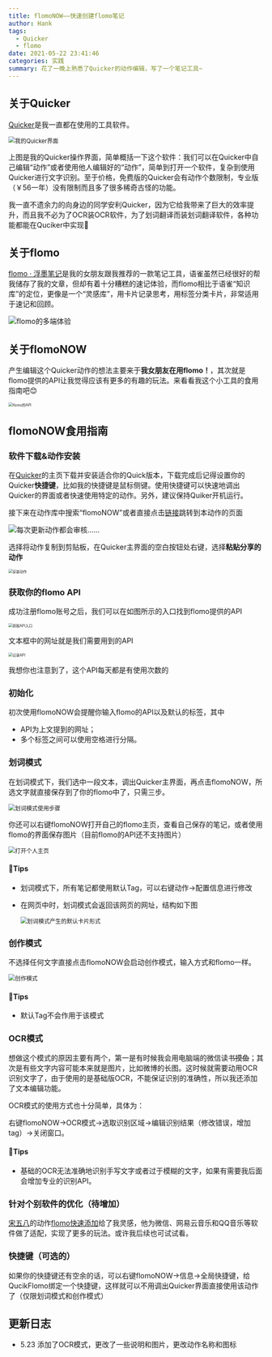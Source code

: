 ```yaml
---
title: flomoNOW——快速创建flomo笔记
author: Hank
tags:
  - Quicker
  - flomo
date: 2021-05-22 23:41:46
categories: 实践
summary: 花了一晚上熟悉了Quicker的动作编辑，写了一个笔记工具~
---
```

## 关于Quicker
[Quicker](https://getquicker.net/)是我一直都在使用的工具软件。

<img src="https://my-picbed.oss-cn-hangzhou.aliyuncs.com/img/20210523194705.png" alt="我的Quicker界面" style="zoom:80%;" />

上图是我的Quicker操作界面，简单概括一下这个软件：我们可以在Quicker中自己编辑“动作”或者使用他人编辑好的“动作”，简单到打开一个软件，复杂到使用Quicker进行文字识别。至于价格，免费版的Quicker会有动作个数限制，专业版（￥56一年）没有限制而且多了很多稀奇古怪的功能。

我一直不遗余力的向身边的同学安利Quicker，因为它给我带来了巨大的效率提升，而且我不必为了OCR装OCR软件，为了划词翻译而装划词翻译软件，各种功能都能在Quciker中实现🤣
## 关于flomo
[flomo · 浮墨笔记](https://flomoapp.com/)是我的女朋友跟我推荐的一款笔记工具，语雀虽然已经很好的帮我储存了我的文章，但却有着十分糟糕的速记体验，而flomo相比于语雀“知识库”的定位，更像是一个“灵感库”，用卡片记录思考，用标签分类卡片，非常适用于速记和回顾。

![flomo的多端体验](https://flomo.oss-cn-shanghai.aliyuncs.com/resource/home/202103/pic_feature_product.png)

## 关于flomoNOW

产生编辑这个Quicker动作的想法主要来于**我女朋友在用flomo！**，其次就是flomo提供的API让我觉得应该有更多的有趣的玩法。来看看我这个小工具的食用指南吧😊

<img src="https://flomo.oss-cn-shanghai.aliyuncs.com/resource/home/202103/pic_feature_api.png" alt="flomo的API" style="zoom:50%;" />

## flomoNOW食用指南

### 软件下载&动作安装

在[Quicker](https://getquicker.net/)的主页下载并安装适合你的Quick版本，下载完成后记得设置你的Quicker**快捷键**，比如我的快捷键是鼠标侧键。使用快捷键可以快速地调出Quicker的界面或者快速使用特定的动作。另外，建议保持Quiker开机运行。

接下来在动作库中搜索“flomoNOW”或者直接点击[链接](https://getquicker.net/Sharedaction?code=d8de6a72-bc82-4c7d-32f5-08d91d10afcd&fromMyShare=true)跳转到本动作的页面

![每次更新动作都会审核……](https://my-picbed.oss-cn-hangzhou.aliyuncs.com/img/20210523194812.png)

选择将动作复制到剪贴板，在Quicker主界面的空白按钮处右键，选择**粘贴分享的动作**

<img src="C:/Users/76084/AppData/Roaming/Typora/typora-user-images/image-20210523194938081.png" alt="安装动作" style="zoom:50%;" />

### 获取你的flomo API

成功注册flomo账号之后，我们可以在如图所示的入口找到flomo提供的API

<img src="https://my-picbed.oss-cn-hangzhou.aliyuncs.com/img/20210523010615.png" alt="获取API入口" style="zoom:50%;" />

文本框中的网址就是我们需要用到的API

<img src="https://my-picbed.oss-cn-hangzhou.aliyuncs.com/img/20210523010920.png" alt="记录API" style="zoom:50%;" />

我想你也注意到了，这个API每天都是有使用次数的

### 初始化

初次使用flomoNOW会提醒你输入flomo的API以及默认的标签，其中

+ API为上文提到的网址；
+ 多个标签之间可以使用空格进行分隔。

### 划词模式

在划词模式下，我们选中一段文本，调出Quicker主界面，再点击flomoNOW，所选文字就直接保存到了你的flomo中了，只需三步。

<img src="https://my-picbed.oss-cn-hangzhou.aliyuncs.com/img/20210523195843.png" alt="划词模式使用步骤" style="zoom:80%;" />

你还可以右键flomoNOW打开自己的flomo主页，查看自己保存的笔记，或者使用flomo的界面保存图片（目前flomo的API还不支持图片）

<img src="https://my-picbed.oss-cn-hangzhou.aliyuncs.com/img/20210523200042.png" alt="打开个人主页" style="zoom:80%;" />

#### 🎈Tips

+ 划词模式下，所有笔记都使用默认Tag，可以右键动作→配置信息进行修改

+ 在网页中时，划词模式会返回该网页的网址，结构如下图

  <img src="https://my-picbed.oss-cn-hangzhou.aliyuncs.com/img/20210523014521.png" alt="划词模式产生的默认卡片形式" style="zoom:80%;" />

### 创作模式

不选择任何文字直接点击flomoNOW会启动创作模式，输入方式和flomo一样。

<img src="https://my-picbed.oss-cn-hangzhou.aliyuncs.com/img/20210523014741.png" alt="创作模式" style="zoom:80%;" />

#### 🎈Tips

+ 默认Tag不会作用于该模式

### OCR模式

想做这个模式的原因主要有两个，第一是有时候我会用电脑端的微信读书~~摸鱼~~；其次是有些文字内容可能本来就是图片，比如微博的长图。这时候就需要动用OCR识别文字了，由于使用的是基础版OCR，不能保证识别的准确性，所以我还添加了文本编辑功能。

OCR模式的使用方式也十分简单，具体为：

右键flomoNOW→OCR模式→选取识别区域→编辑识别结果（修改错误，增加tag）→关闭窗口。

#### 🎈Tips

+ 基础的OCR无法准确地识别手写文字或者过于模糊的文字，如果有需要我后面会增加专业的识别API。

### 针对个别软件的优化（待增加）

[宋五八](https://getquicker.net/User/Actions/64068-宋五八)的动作[flomo快速添加](https://getquicker.net/Sharedaction?code=65e9bd9e-ef03-42ba-a1f1-08d89ff18571)给了我灵感，他为微信、网易云音乐和QQ音乐等软件做了适配，实现了更多的玩法。或许我后续也可试试看。

### 快捷键（可选的）

如果你的快捷键还有空余的话，可以右键flomoNOW→信息→全局快捷键，给QucikFlomo绑定一个快捷键，这样就可以不用调出Quicker界面直接使用该动作了（仅限划词模式和创作模式）

## 更新日志

+ 5.23 添加了OCR模式，更改了一些说明和图片，更改动作名称和图标

